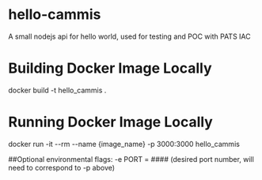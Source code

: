 # hello-cammis
A small nodejs api for hello world, used for testing and POC with PATS IAC


# Building Docker Image Locally
docker build -t hello_cammis .

# Running Docker Image Locally
docker run -it --rm  --name {image_name} -p 3000:3000 hello_cammis

##Optional environmental flags:
-e PORT = #### (desired port number, will need to correspond to -p above)
